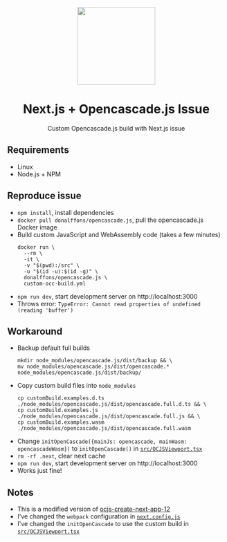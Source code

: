 <div align="center">
  <a href="https://ocjs.org/">
    <img width="180px" height="auto" src="https://raw.githubusercontent.com/donalffons/opencascade.js/master/images/logo.svg" />
  </a>
  <br>
  <h1>Next.js + Opencascade.js Issue</h1>
  <p>Custom Opencascade.js build with Next.js issue</p>
</div>

## Requirements

- Linux
- Node.js + NPM

## Reproduce issue

- `npm install`, install dependencies
- `docker pull donalffons/opencascade.js`, pull the opencascade.js Docker image
- Build custom JavaScript and WebAssembly code (takes a few minutes)
  ```
  docker run \
    --rm \
    -it \
    -v "$(pwd):/src" \
    -u "$(id -u):$(id -g)" \
    donalffons/opencascade.js \
    custom-occ-build.yml
  ```
- `npm run dev`, start development server on http://localhost:3000
- Throws error: `TypeError: Cannot read properties of undefined (reading 'buffer')`

## Workaround

- Backup default full builds
  ```
  mkdir node_modules/opencascade.js/dist/backup && \
  mv node_modules/opencascade.js/dist/opencascade.* node_modules/opencascade.js/dist/backup/
  ```
- Copy custom build files into `node_modules`
  ```
  cp customBuild.examples.d.ts ./node_modules/opencascade.js/dist/opencascade.full.d.ts && \
  cp customBuild.examples.js ./node_modules/opencascade.js/dist/opencascade.full.js && \
  cp customBuild.examples.wasm ./node_modules/opencascade.js/dist/opencascade.full.wasm
  ```
- Change `initOpenCascade({mainJs: opencascade, mainWasm: opencascadeWasm})` to `initOpenCascade()` in [`src/OCJSViewport.tsx`](src/OCJSViewport.tsx)
- `rm -rf .next`, clear next cache
- `npm run dev`, start development server on http://localhost:3000
- Works just fine!

## Notes

- This is a modified version of [ocjs-create-next-app-12](https://github.com/donalffons/opencascade.js/tree/master/starter-templates/ocjs-create-next-app-12)
- I've changed the `webpack` configuration in [`next.config.js`](next.config.js)
- I've changed the `initOpenCascade` to use the custom build in [`src/OCJSViewport.tsx`](src/OCJSViewport.tsx)
